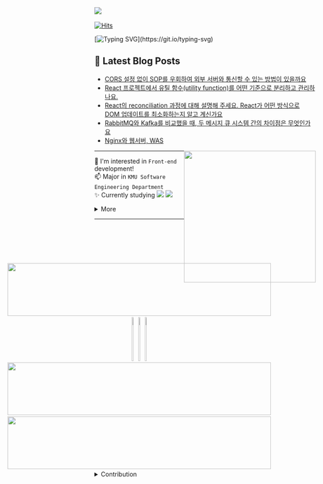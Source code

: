 <img src="https://github.com/user-attachments/assets/82c3ded6-3142-4536-b2c0-8fc79578e4d8" width="50" />

[![Hits](https://hits.sh/github.com/softourr.svg?view=total&label=views&color=B9D5FF&labelColor=585858&logo=slug)](https://hits.sh/github.com/softourr/)

[![Typing SVG](https://readme-typing-svg.demolab.com?font=Tiny5&size=25&pause=1000&color=eeeeee&width=400&height=30&lines=Hello%2C+World!)](https://git.io/typing-svg)

## 📩 Latest Blog Posts
<!-- BLOG-POST-LIST:START -->
- [CORS 설정 없이 SOP를 우회하여 외부 서버와 통신할 수 있는 방법이 있을까요](https://softourr.vercel.app/posts/feq/cors-%EC%84%A4%EC%A0%95-%EC%97%86%EC%9D%B4-sop%EB%A5%BC-%EC%9A%B0%ED%9A%8C%ED%95%98%EC%97%AC-%EC%99%B8%EB%B6%80-%EC%84%9C%EB%B2%84%EC%99%80-%ED%86%B5%EC%8B%A0%ED%95%A0-%EC%88%98-%EC%9E%88%EB%8A%94-%EB%B0%A9%EB%B2%95%EC%9D%B4-%EC%9E%88%EC%9D%84%EA%B9%8C%EC%9A%94/)
- [React 프로젝트에서 유틸 함수&lpar;utility function&rpar;를 어떤 기준으로 분리하고 관리하나요.](https://softourr.vercel.app/posts/feq/react-%ED%94%84%EB%A1%9C%EC%A0%9D%ED%8A%B8%EC%97%90%EC%84%9C-%EC%9C%A0%ED%8B%B8-%ED%95%A8%EC%88%98utility-function%EB%A5%BC-%EC%96%B4%EB%96%A4-%EA%B8%B0%EC%A4%80%EC%9C%BC%EB%A1%9C-%EB%B6%84%EB%A6%AC%ED%95%98%EA%B3%A0-%EA%B4%80%EB%A6%AC%ED%95%98%EB%82%98%EC%9A%94/)
- [React의 reconciliation 과정에 대해 설명해 주세요. React가 어떤 방식으로 DOM 업데이트를 최소화하는지 알고 계신가요](https://softourr.vercel.app/posts/feq/react%EC%9D%98-reconciliation-%EA%B3%BC%EC%A0%95%EC%97%90-%EB%8C%80%ED%95%B4-%EC%84%A4%EB%AA%85%ED%95%B4-%EC%A3%BC%EC%84%B8%EC%9A%94-react%EA%B0%80-%EC%96%B4%EB%96%A4-%EB%B0%A9%EC%8B%9D%EC%9C%BC%EB%A1%9C-dom-%EC%97%85%EB%8D%B0%EC%9D%B4%ED%8A%B8%EB%A5%BC-%EC%B5%9C%EC%86%8C%ED%99%94%ED%95%98%EB%8A%94%EC%A7%80-%EC%95%8C%EA%B3%A0-%EA%B3%84%EC%8B%A0%EA%B0%80%EC%9A%94/)
- [RabbitMQ와 Kafka를 비교했을 때, 두 메시지 큐 시스템 간의 차이점은 무엇인가요](https://softourr.vercel.app/posts/beq/rabbitmq%EC%99%80-kafka%EB%A5%BC-%EB%B9%84%EA%B5%90%ED%96%88%EC%9D%84-%EB%95%8C-%EB%91%90-%EB%A9%94%EC%8B%9C%EC%A7%80-%ED%81%90-%EC%8B%9C%EC%8A%A4%ED%85%9C-%EA%B0%84%EC%9D%98-%EC%B0%A8%EC%9D%B4%EC%A0%90%EC%9D%80-%EB%AC%B4%EC%97%87%EC%9D%B8%EA%B0%80%EC%9A%94/)
- [Nginx와 웹서버, WAS](https://softourr.vercel.app/posts/feq/nginx%EC%99%80-%EC%9B%B9%EC%84%9C%EB%B2%84-was/)
<!-- BLOG-POST-LIST:END -->

<a href="#"><img align="right" src="https://github.com/user-attachments/assets/5fe9da4d-db68-45c9-8b9c-1f7962296015" width="300 " height="300" /></a>

---
🌱 I'm interested in `Front-end` development!  
📫 Major in `KMU Software Engineering Department`  
✨ Currently studying 
<img src="https://img.shields.io/badge/Next.js-66CCFF?style=social&logo=Next.js&logoColor=#000000">
<img src="https://img.shields.io/badge/Typescript-66CCFF?style=social&logo=Typescript&logoColor=#3178C6">
<details>
  <summary>More</summary>
    
#### Experience
☁️ `24.09 ~ 24.10` 2024 OSSCA 오픈소스 컨트리뷰션 아카데미 Ant Design Korea 멘티

🚙 `24.08 ~ 25.02`  Hyundai AutoEver Mobility SW school 1기
</details>


---
<div align="center" style="margin-top:100px;">
</div>

<!------------------>

  <div align="center" style="display: flex; flex-direction: column; align-items: center; justify-content: center;">
    <a href="https://github.com/devxb/gitanimals">
    <img
      src="https://render.gitanimals.org/lines/softourr?pet-id=598065776409047824"
      width="600"
      height="120"
    />
  </a>
  <a href="https://github.com/devxb/gitanimals">
    <img src="https://render.gitanimals.org/lines/softourr?pet-id=616971559092463588" width="25%" height="100"/><img src="https://render.gitanimals.org/lines/softourr?pet-id=616971559092463589" width="25%" height="100"/><img src="https://render.gitanimals.org/lines/softourr?pet-id=616971559092463590" width="25%" height="100"/>
</a>
<a href="https://github.com/devxb/gitanimals">
    <img
      src="https://render.gitanimals.org/lines/softourr?pet-id=616971559092463593"
      width="600"
      height="120"
    />
   <img
      src="https://render.gitanimals.org/lines/softourr?pet-id=621253017400746038"
      width="600"
      height="120"
    />
  </a>
</div>

<details>
  <summary>Contribution</summary>
  
<img align="center" src="./profile-3d-contrib/profile-night-rainbow.svg" alt="Profile Green Animate" style="margin-top: 20px;" >

</details>
</div>
